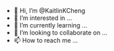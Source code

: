 - 👋 Hi, I’m @KaitlinKCheng
- 👀 I’m interested in ...
- 🌱 I’m currently learning ...
- 💞️ I’m looking to collaborate on ...
- 📫 How to reach me ...

<!---
KaitlinKCheng/KaitlinKCheng is a ✨ special ✨ repository because its `README.md` (this file) appears on your GitHub profile.
You can click the Preview link to take a look at your changes.
--->
